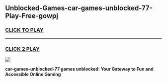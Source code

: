 
## Unblocked-Games-car-games-unblocked-77-Play-Free-gowpj
<h3>
<a href="https://premium76.site?title=car-games-unblocked-77&ref=18A1">CLICK TO PLAY</a></h3>
<hr>

<h3>
<a href="https://premium76.site?title=car-games-unblocked-77&ref=18A1">CLICK 2 PLAY</a>
  
</h3>

<a href="https://premium76.site?title=car-games-unblocked-77&ref=18A1"><img src="https://clearcache.store/games.png"></a>


**car-games-unblocked-77 games unblocked: Your Gateway to Fun and Accessible Online Gaming**
